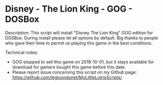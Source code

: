 # Disney - The Lion King - GOG - DOSBox


Description:
This script will install "Disney The Lion King" GOG edition for DOSBox.
During install please let all options by default.
Big thanks to people who gave their time to permit us playing this game in the best conditions.

Technical notes:
- GOG stopped to sell this game on 2018-10-01, but it stays available for download for gamers bought this game before this date.
- Please report issue concerning this script on my Github page:
https://github.com/legluondunet/MyLittleLutrisScripts/

